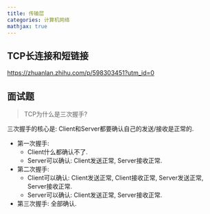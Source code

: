 ```yaml
---
title: 传输层
categories: 计算机网络
mathjax: true
---
```




## TCP长连接和短链接

https://zhuanlan.zhihu.com/p/598303451?utm_id=0





## 面试题

> TCP为什么是三次握手?

三次握手的核心是: Client和Server都要确认自己的发送/接收是正常的.

* 第一次握手:
  * Client什么都确认不了.
  * Server可以确认: Client发送正常, Server接收正常.
* 第二次握手:
  * Client可以确认: Client发送正常, Client接收正常, Server发送正常, Server接收正常.
  * Server可以确认: Client发送正常, Server接收正常.
* 第三次握手: 全部确认.